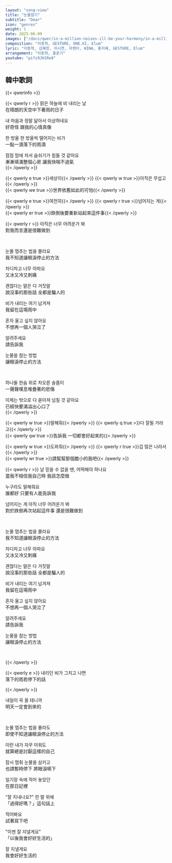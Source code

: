 ```yaml
---
layout: "song-view"
title: "눈물참기"
subtitle: "Dear"
icon: "genres"
weight: 1
date: 2025-06-09
images: ["/docs/qwer/in-a-million-noises-ill-be-your-harmony/in-a-million-noises-ill-be-your-harmony.jpg"]
composition: "이동혁, GESTURE, ONE.KI, Elum"
lyric: "이동혁, 김혜정, 이시연, 마젠타, HINA, 홍지혜, GESTURE, Elum"
arrangement: "이동혁, 홍훈기"
youtube: "pifz9JH1Re8"
---
```


## 韓中歌詞

{{< qwerinfo >}}

{{< qwerly r >}}
맑은 하늘에 비 내리는 날  
在晴朗的天空中下著雨的日子  

내 마음과 정말 닮아서 이상하네요  
好奇怪 跟我的心情真像  

한 방울 한 방울씩 떨어지는 비가  
一點一滴落下的雨滴  

점점 맘에 차서 숨쉬기가 힘들 것 같아요  
漸漸填滿整個心房 讓我快喘不過氣  
{{< /qwerly >}}

{{< qwerly e true >}}세상이{{< /qwerly >}} {{< qwerly w true >}}아직은 무섭고{{< /qwerly >}}  
{{< qwerly we true >}}世界依舊如此的可怕{{< /qwerly >}}  

{{< qwerly e true >}}여전히{{< /qwerly >}} {{< qwerly r true >}}넘어지는 게{{< /qwerly >}}  
{{< qwerly er true >}}跌倒後要重新站起來這件事{{< /qwerly >}}  

{{< qwerly r >}}
아직은 너무 어려운가 봐  
對我而言還是很難做到  

<br>

눈물 멈추는 법을 몰라요  
我不知道讓眼淚停止的方法  

차디차고 너무 아파요  
又冰又冷又刺痛  

괜찮다는 말은 다 거짓말  
說沒事的那些話 全都是騙人的  

비가 내리는 여기 남겨져  
我留在這場雨中  

혼자 울고 싶지 않아요  
不想再一個人哭泣了

알려주세요  
請告訴我  

눈물을 참는 방법  
讓眼淚停止的方法  

<br>

하나둘 한숨 위로 차오른 슬픔이  
一聲聲嘆息堆疊著的悲傷  

이제는 밖으로 다 쏟아져 넘칠 것 같아요  
已經快要滿溢出心口了  
{{< /qwerly >}}

{{< qwerly w true >}}말해줘{{< /qwerly >}} {{< qwerly q true >}}다 잘될 거라고{{< /qwerly >}}  
{{< qwerly qw true >}}告訴我 一切都會好起來的{{< /qwerly >}}  

{{< qwerly w true >}}도와줘{{< /qwerly >}} {{< qwerly r true >}}겁 많은 나라서{{< /qwerly >}}  
{{< qwerly wr true >}}請幫幫那個膽小的我吧{{< /qwerly >}}  

{{< qwerly r >}}
날 믿을 수 없을 땐, 어떡해야 하나요  
當我不相信我自己時 我該怎麼做  

누구라도 말해줘요  
誰都好 只要有人能告訴我  

넘어지는 게 아직 너무 어려운가 봐  
對於跌倒再次站起這件事 還是很難做到  

<br>

눈물 멈추는 법을 몰라요  
我不知道讓眼淚停止的方法  

차디차고 너무 아파요  
又冰又冷又刺痛  

괜찮다는 말은 다 거짓말  
說沒事的那些話 全都是騙人的  

비가 내리는 여기 남겨져  
我留在這場雨中  

혼자 울고 싶지 않아요  
不想再一個人哭泣了

알려주세요  
請告訴我  

눈물을 참는 방법  
讓眼淚停止的方法  

<br>

{{< /qwerly >}}

{{< qwerly e >}}
내리던 비가 그치고 나면  
落下的雨若停下的話  

{{< /qwerly >}}

내일이 꼭 올 테니까  
明天一定會到來的  

<br>

눈물 멈추는 법을 몰라도  
即使不知道讓眼淚停止的方法  

이런 내가 자꾸 미워도  
就算總是討厭這樣的自己  

잠시 멈춰 눈물을 삼키고  
也請暫時停下 將眼淚嚥下  

일기장 속에 적어 놓았던  
在那日記裡  

"잘 지내나요?" 란 말 위에  
「過得好嗎？」這句話上  

적어봐요  
試著寫下吧  

"이젠 잘 지낼게요"  
「以後我會好好生活的」  

잘 지낼게요  
我會好好生活的  

